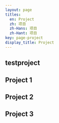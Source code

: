```yaml
---
layout: page
titles:
  en: Project
  zh: 项目
  zh-Hans: 项目
  zh-Hant: 项目
key: page-project
display_title: Project
---
```


## testproject

## Project 1

## Project 2

## Project 3